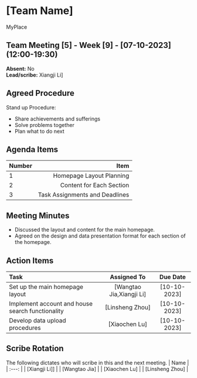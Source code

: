 # [Team Name]
MyPlace
## Team Meeting [5] - Week [9] - [07-10-2023] (12:00-19:30)
**Absent:** No
<br>
**Lead/scribe:** Xiangji Li]

## Agreed Procedure
Stand up Procedure: 
- Share achievements and sufferings
- Solve problems together
- Plan what to do next





## Agenda Items
| Number |        Item |
|:-------|------------:|
| 1      | Homepage Layout Planning|
| 2      | Content for Each Section|
| 3      | Task Assignments and Deadlines|




## Meeting Minutes
- Discussed the layout and content for the main homepage.
- Agreed on the design and data presentation format for each section of the homepage.



## Action Items
| Task                                   |        Assigned To         |  Due Date  |
|:---------------------------------------|:--------------------------:|:----------:|
| Set up the main homepage layout        |  [Wangtao Jia,Xiangji Li]  | [10-10-2023] |
| Implement account and house search functionality        |      [Linsheng Zhou]       | [10-10-2023] |
| Develop data upload procedures         |      [Xiaochen Lu]         | [10-10-2023] |




## Scribe Rotation
The following dictates who will scribe in this and the next meeting.
| Name |
| :---: |
| [Xiangji Li]] |
| [Wangtao Jia] |
| [Xiaochen Lu] |
| [Linsheng Zhou] |
